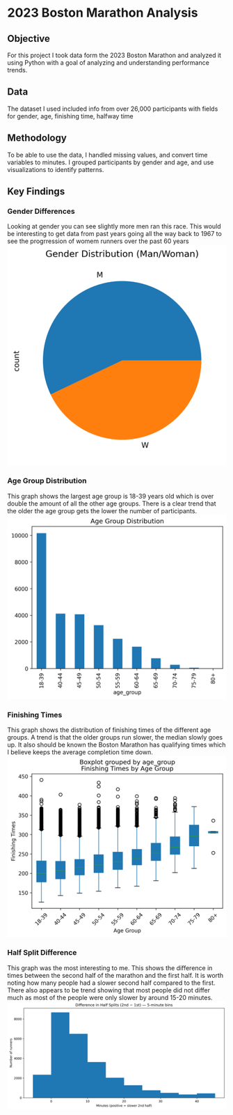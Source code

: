 # 2023 Boston Marathon Analysis

## Objective
For this project I took data form the 2023 Boston Marathon and analyzed it using Python with a goal of analyzing and understanding
performance trends.

## Data
The dataset I used included info from over 26,000 participants with fields for gender, age, finishing time, halfway time

## Methodology 
To be able to use the data, I handled missing values, and convert time variables to minutes. I grouped participants by gender
and age, and use visualizations to identify patterns.

## Key Findings
### Gender Differences
Looking at gender you can see slightly more men ran this race.
This would be interesting to get data from past years going all the way back to 1967 to see the progrression of womem runners 
over the past 60 years
![Gender Counts](gender_distribution.png)

### Age Group Distribution
This graph shows the largest age group is 18-39 years old which is over double the amount of all the other age groups. 
There is a clear trend that the older the age group gets the lower the number of participants. 
![Age Distribution](age_distribution.png)

### Finishing Times
This graph shows the distribution of finishing times of the different age groups. A trend is that the older groups run slower, 
the median slowly goes up. It also should be known the Boston Marathon has qualifying times which I believe keeps the average
completion time down. 
![Finishing Times](finishing_times.png)

### Half Split Difference
This graph was the most interesting to me. This shows the difference in times between the second half of the marathon and the first half. 
It is worth noting how many people had a slower second half compared to the first. There also appears to be trend showing that most people did not
differ much as most of the people were only slower by around 15-20 minutes.
![Half Splits](half_split_differences.png)

